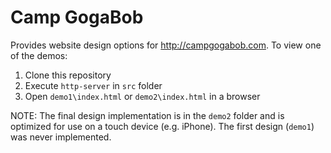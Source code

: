 # Camp GogaBob

Provides website design options for http://campgogabob.com. To view one of the demos:

1. Clone this repository
2. Execute `http-server` in `src` folder
3. Open `demo1\index.html` or `demo2\index.html` in a browser

NOTE: The final design implementation is in the `demo2` folder and is optimized for use on a touch device (e.g. iPhone). The first design (`demo1`) was never implemented.
